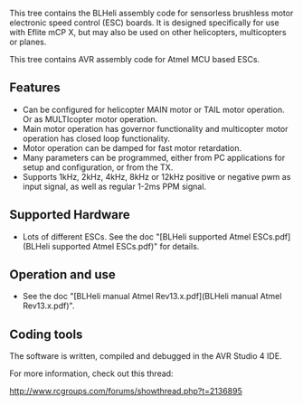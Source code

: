 This tree contains the BLHeli assembly code for sensorless brushless motor electronic speed control (ESC) boards.
It is designed specifically for use with Eflite mCP X, but may also be used on other helicopters, multicopters or planes.

This tree contains AVR assembly code for Atmel MCU based ESCs. 

Features
--------------------
- Can be configured for helicopter MAIN motor or TAIL motor operation. Or as MULTIcopter motor operation.
- Main motor operation has governor functionality and multicopter motor operation has closed loop functionality.
- Motor operation can be damped for fast motor retardation.
- Many parameters can be programmed, either from PC applications for setup and configuration, or from the TX.
- Supports 1kHz, 2kHz, 4kHz, 8kHz or 12kHz positive or negative pwm as input signal, as well as regular 1-2ms PPM signal.

Supported Hardware
--------------------
- Lots of different ESCs. See the doc "[BLHeli supported Atmel ESCs.pdf](BLHeli supported Atmel ESCs.pdf)" for details.

Operation and use
--------------------
- See the doc "[BLHeli manual Atmel Rev13.x.pdf](BLHeli manual Atmel Rev13.x.pdf)".

Coding tools
--------------------
The software is written, compiled and debugged in the AVR Studio 4 IDE.

For more information, check out this thread:

http://www.rcgroups.com/forums/showthread.php?t=2136895



